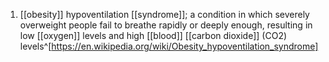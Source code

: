 1. [[obesity]] hypoventilation [[syndrome]]; a condition in which severely overweight people fail to breathe rapidly or deeply enough, resulting in low [[oxygen]] levels and high [[blood]] [[carbon dioxide]] (CO2) levels^[https://en.wikipedia.org/wiki/Obesity_hypoventilation_syndrome]